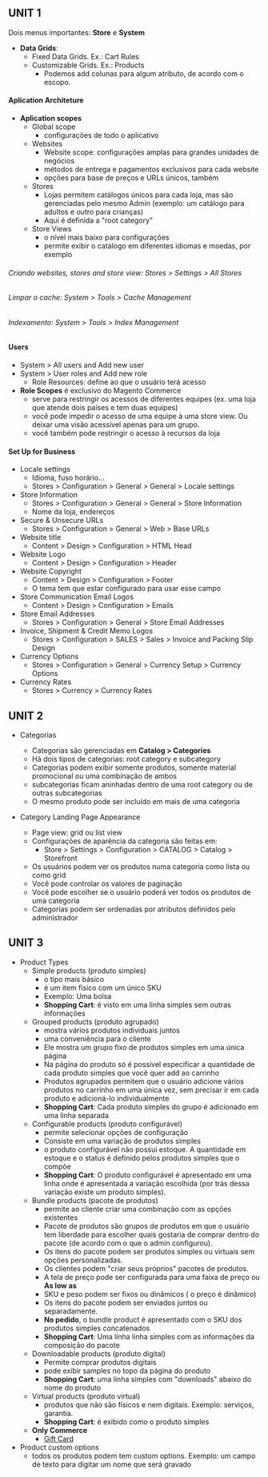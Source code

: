 ## UNIT 1

Dois menus importantes: **Store** e **System**

- **Data Grids**:
  - Fixed Data Grids. Ex.: Cart Rules
  - Customizable Grids. Ex.: Products
    - Podemos add colunas para algum atributo, de acordo com o escopo.
    
#### Aplication Architeture

- **Aplication scopes**
  - Global scope
    - configurações de todo o aplicativo
  - Websites
    - Website scope: configurações amplas para grandes unidades de negócios
    - métodos de entrega e pagamentos exclusivos para cada website
    - opções para base de preços e URLs únicos, também
  - Stores
    - Lojas permitem catálogos únicos para cada loja, mas são gerenciadas pelo mesmo Admin (exemplo: um catálogo para adultos e outro para crianças)
    - Aqui é definida a "root category"
  - Store Views
    - o nível mais baixo para configurações
    - permite exibir o catálogo em diferentes idiomas e moedas, por exemplo

###### Criando websites, stores and store view: Stores > Settings > All Stores

###### Limpar o cache: System > Tools > Cache Management

###### Indexamento: System > Tools > Index Management

#### Users
  - System > All users and Add new user
  - System > User roles and Add new role
    - Role Resources: define ao que o usuário terá acesso
  - **Role Scopes** é exclusivo do Magento Commerce
    - serve para restringir os acessos de diferentes equipes (ex. uma loja que atende dois países e tem duas equipes)
    - você pode impedir o acesso de uma equipe à uma store view. Ou deixar uma visão acessível apenas para um grupo.
    - você também pode restringir o acesso à recursos da loja
    
#### Set Up for Business
- Locale settings
  - Idioma, fuso horário...
  - Stores > Configuration > General > General > Locale settings
- Store Information
  - Stores > Configuration > General > General > Store Information
  - Nome da loja, endereços
- Secure & Unsecure URLs
  - Stores > Configuration > General > Web > Base URLs
- Website title
  - Content > Design > Configuration > HTML Head
- Website Logo
  - Content > Design > Configuration > Header
- Website Copyright
  - Content > Design > Configuration > Footer
  - O tema tem que estar configurado para usar esse campo
- Store Communication Email Logos
  - Content > Design > Configuration > Emails
- Store Email Addresses
  - Stores > Configuration > General > Store Email Addresses
- Invoice, Shipment & Credit Memo Logos
  - Stores > Configuration > SALES > Sales > Invoice and Packing Slip Design
- Currency Options
  - Stores > Configuration > General > Currency Setup > Currency Options
- Currency Rates
  - Stores > Currency > Currency Rates 

## UNIT 2

- Categorias
  - Categorias são gerenciadas em **Catalog > Categories**
  - Há dois tipos de categorias: root category e subcategory
  - Categorias podem exibir somente produtos, somente material promocional ou uma combinação de ambos
  - subcategorias ficam aninhadas dentro de uma root category ou de outras subcategorias
  - O mesmo produto pode ser incluído em mais de uma categoria
  
- Category Landing Page Appearance
  - Page view: grid ou list view
  - Configurações de aparência da categoria são feitas em:
    - Store > Settings > Configuration > CATALOG > Catalog > Storefront
  - Os usuários podem ver os produtos numa categoria como lista ou como grid
  - Você pode controlar os valores de paginação 
  - Você pode escolher se o usuário poderá ver todos os produtos de uma categoria
  - Categorias podem ser ordenadas por atributos definidos pelo administrador

## UNIT 3

- Product Types
  - Simple products (produto simples)
    - o tipo mais básico
    - é um item físico com um único SKU
    - Exemplo: Uma bolsa
    - **Shopping Cart**: é visto em uma linha simples sem outras informações 
  - Grouped products (produto agrupado)
    - mostra vários produtos individuais juntos
    - uma conveniência para o cliente
    - Ele mostra um grupo fixo de produtos simples em uma única página
    - Na página do produto só é possível especificar a quantidade de cada produto simples que você quer add ao carrinho
    - Produtos agrupados permitem que o usuário adicione vários produtos no carrinho em uma única vez, sem precisar ir em cada produto e adicioná-lo individualmente
    - **Shopping Cart**: Cada produto simples do grupo é adicionado em uma linha separada
  - Configurable products (produto configurável)
    - permite selecionar opções de configuração
    - Consiste em uma variação de produtos simples
    - o produto configurável não possui estoque. A quantidade em estoque e o status é definido pelos produtos simples que o compõe
    - **Shopping Cart**: O produto configurável é apresentado em uma linha onde é apresentada a variação escolhida (por trás dessa variação existe um produto simples).
  - Bundle products (pacote de produtos)
    - permite ao cliente criar uma combinação com as opções existentes
    - Pacote de produtos são grupos de produtos em que o usuário tem liberdade para escolher quais gostaria de comprar dentro do pacote (de acordo com o que o admin configurou).
    - Os itens do pacote podem ser produtos simples ou virtuais sem opções personalizadas.
    - Os clientes podem "criar seus próprios" pacotes de produtos.
    - A tela de preço pode ser configurada para uma faixa de preço ou __As low as__
    - SKU e peso podem ser fixos ou dinâmicos ( o preço é dinâmico)
    - Os itens do pacote podem ser enviados juntos ou separadamente.
    - **No pedido**, o bundle product é apresentado com o SKU dos produtos simples concatenados
    - **Shopping Cart**: Uma linha linha simples com as informações da composição do pacote
  - Downloadable products (produto digital)
    - Permite comprar produtos digitais
    - pode exibir samples no topo da página do produto
    - **Shopping Cart**: uma linha simples com "downloads" abaixo do nome do produto
  - Virtual products (produto virtual)
    - produtos que não são físicos e nem digitais. Exemplo: serviços, garantia.
    - **Shopping Cart**: é exibido como o produto simples
  - **Only Commerce**
    - [Gift Card](https://docs.magento.com/m2/ee/user_guide/catalog/product-gift-card-create.html)
- Product custom options
  - todos os produtos podem tem custom options. Exemplo: um campo de texto para digitar um nome que será gravado
